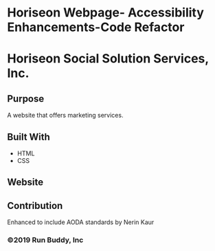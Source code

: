 # Horiseon Webpage- Accessibility Enhancements-Code Refactor
# Horiseon Social Solution Services, Inc.

## Purpose
A website that offers marketing services. 

## Built With
* HTML
* CSS

## Website


## Contribution
Enhanced to include AODA standards by Nerin Kaur 

### ©️2019 Run Buddy, Inc 
